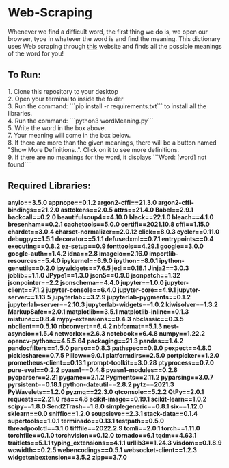 # Web-Scraping

Whenever we find a difficult word, the first thing we do is, we open our browser, type in whatever the word is and find the meaning. This dictionary uses Web scraping through [this][1] website and finds all the possible meanings of the word for you!

<h2>To Run:</h2>
1. Clone this repository to your desktop <br>
2. Open your terminal to inside the folder<br>
3. Run the command: ```pip install -r requirements.txt``` to install all the libraries.<br>
4. Run the command: ```python3 wordMeaning.py```<br>
5. Write the word in the box above.<br>
7. Your meaning will come in the box below.<br>
8. If there are more than the given meanings, there will be a button named "Show More Definitions..". Click on it to see more definitions.<br>
9. If there are no meanings for the word, it displays ```Word: [word] not found````<br>

<b><h2>Required Libraries:</h2>
anyio==3.5.0
appnope==0.1.2
argon2-cffi==21.3.0
argon2-cffi-bindings==21.2.0
asttokens==2.0.5
attrs==21.4.0
Babel==2.9.1
backcall==0.2.0
beautifulsoup4==4.10.0
black==22.1.0
bleach==4.1.0
bresenham==0.2.1
cachetools==5.0.0
certifi==2021.10.8
cffi==1.15.0
chardet==3.0.4
charset-normalizer==2.0.12
click==8.0.3
cycler==0.11.0
debugpy==1.5.1
decorator==5.1.1
defusedxml==0.7.1
entrypoints==0.4
executing==0.8.2
ez-setup==0.9
fonttools==4.29.1
google==3.0.0
google-auth==1.4.2
idna==2.8
imageio==2.16.0
importlib-resources==5.4.0
ipykernel==6.9.0
ipython==8.0.1
ipython-genutils==0.2.0
ipywidgets==7.6.5
jedi==0.18.1
Jinja2==3.0.3
joblib==1.1.0
JPype1==1.3.0
json5==0.9.6
jsonpatch==1.32
jsonpointer==2.2
jsonschema==4.4.0
jupyter==1.0.0
jupyter-client==7.1.2
jupyter-console==6.4.0
jupyter-core==4.9.1
jupyter-server==1.13.5
jupyterlab==3.2.9
jupyterlab-pygments==0.1.2
jupyterlab-server==2.10.3
jupyterlab-widgets==1.0.2
kiwisolver==1.3.2
MarkupSafe==2.0.1
matplotlib==3.5.1
matplotlib-inline==0.1.3
mistune==0.8.4
mypy-extensions==0.4.3
nbclassic==0.3.5
nbclient==0.5.10
nbconvert==6.4.2
nbformat==5.1.3
nest-asyncio==1.5.4
networkx==2.6.3
notebook==6.4.8
numpy==1.22.2
opencv-python==4.5.5.64
packaging==21.3
pandas==1.4.2
pandocfilters==1.5.0
parso==0.8.3
pathspec==0.9.0
pexpect==4.8.0
pickleshare==0.7.5
Pillow==9.0.1
platformdirs==2.5.0
portpicker==1.2.0
prometheus-client==0.13.1
prompt-toolkit==3.0.28
ptyprocess==0.7.0
pure-eval==0.2.2
pyasn1==0.4.8
pyasn1-modules==0.2.8
pycparser==2.21
pygame==2.1.2
Pygments==2.11.2
pyparsing==3.0.7
pyrsistent==0.18.1
python-dateutil==2.8.2
pytz==2021.3
PyWavelets==1.2.0
pyzmq==22.3.0
qtconsole==5.2.2
QtPy==2.0.1
requests==2.21.0
rsa==4.8
scikit-image==0.19.1
scikit-learn==1.0.2
scipy==1.8.0
Send2Trash==1.8.0
simplegeneric==0.8.1
six==1.12.0
sklearn==0.0
sniffio==1.2.0
soupsieve==2.3.1
stack-data==0.1.4
supertools==1.0.1
terminado==0.13.1
testpath==0.5.0
threadpoolctl==3.1.0
tifffile==2022.2.9
tomli==2.0.1
torch==1.11.0
torchfile==0.1.0
torchvision==0.12.0
tornado==6.1
tqdm==4.63.1
traitlets==5.1.1
typing_extensions==4.1.1
urllib3==1.24.3
visdom==0.1.8.9
wcwidth==0.2.5
webencodings==0.5.1
websocket-client==1.2.3
widgetsnbextension==3.5.2
zipp==3.7.0
</b>

[1]: https://www.dictionary.com/browse/
